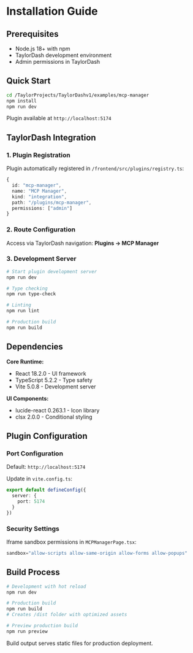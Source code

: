 # Installation Guide

## Prerequisites

- Node.js 18+ with npm
- TaylorDash development environment
- Admin permissions in TaylorDash

## Quick Start

```bash
cd /TaylorProjects/TaylorDashv1/examples/mcp-manager
npm install
npm run dev
```

Plugin available at `http://localhost:5174`

## TaylorDash Integration

### 1. Plugin Registration
Plugin automatically registered in `/frontend/src/plugins/registry.ts`:

```typescript
{
  id: "mcp-manager",
  name: "MCP Manager", 
  kind: "integration",
  path: "/plugins/mcp-manager",
  permissions: ["admin"]
}
```

### 2. Route Configuration
Access via TaylorDash navigation: **Plugins → MCP Manager**

### 3. Development Server
```bash
# Start plugin development server
npm run dev

# Type checking
npm run type-check

# Linting
npm run lint

# Production build
npm run build
```

## Dependencies

**Core Runtime:**
- React 18.2.0 - UI framework
- TypeScript 5.2.2 - Type safety
- Vite 5.0.8 - Development server

**UI Components:**
- lucide-react 0.263.1 - Icon library
- clsx 2.0.0 - Conditional styling

## Plugin Configuration

### Port Configuration
Default: `http://localhost:5174`

Update in `vite.config.ts`:
```typescript
export default defineConfig({
  server: {
    port: 5174
  }
})
```

### Security Settings
Iframe sandbox permissions in `MCPManagerPage.tsx`:
```typescript
sandbox="allow-scripts allow-same-origin allow-forms allow-popups"
```

## Build Process

```bash
# Development with hot reload
npm run dev

# Production build
npm run build
# Creates /dist folder with optimized assets

# Preview production build
npm run preview
```

Build output serves static files for production deployment.